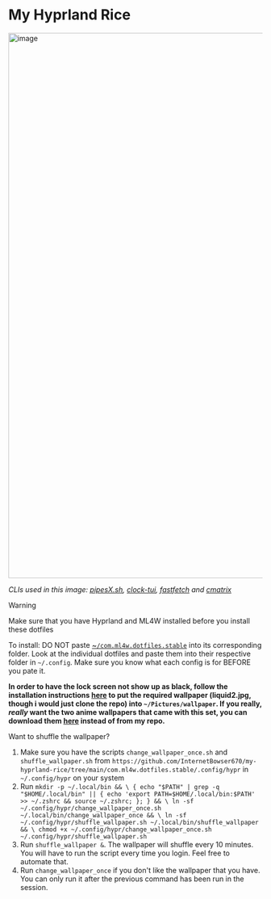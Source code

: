# My Hyprland Rice

<img width="1920" height="1080" alt="image" src="https://github.com/user-attachments/assets/b7d7b268-10de-48eb-9ef5-50f26e9823fc" />

*CLIs used in this image: [pipesX.sh](https://github.com/pipeseroni/pipesX.sh), [clock-tui](https://github.com/race604/clock-tui), [fastfetch](https://github.com/fastfetch-cli/fastfetch) and [cmatrix](https://github.com/abishekvashok/cmatrix)*

> [!WARNING]
> Make sure that you have Hyprland and ML4W installed before you install these dotfiles
>
> To install: DO NOT paste [~`/com.ml4w.dotfiles.stable`](https://github.com/InternetBowser670/my-hyprland-rice/tree/main/com.ml4w.dotfiles.stable) into its corresponding folder. Look at the individual dotfiles and paste them into their respective folder in `~/.config`. Make sure you know what each config is for BEFORE you pate it.
>
> **In order to have the lock screen not show up as black, follow the installation instructions [here](https://github.com/InternetBowser670/wallpaper/tree/main) to put the required wallpaper (liquid2.jpg, though i would just clone the repo) into `~/Pictures/wallpaper`. If you really, *really* want the two anime wallpapers that came with this set, you can download them [here](https://github.com/mylinuxforwork/wallpaper) instead of from my repo.**

Want to shuffle the wallpaper?

1. Make sure you have the scripts `change_wallpaper_once.sh` and `shuffle_wallpaper.sh` from `https://github.com/InternetBowser670/my-hyprland-rice/tree/main/com.ml4w.dotfiles.stable/.config/hypr` in `~/.config/hypr` on your system
2. Run `mkdir -p ~/.local/bin && \
{ echo "$PATH" | grep -q "$HOME/.local/bin" || { echo 'export PATH=$HOME/.local/bin:$PATH' >> ~/.zshrc && source ~/.zshrc; }; } && \
ln -sf ~/.config/hypr/change_wallpaper_once.sh ~/.local/bin/change_wallpaper_once && \
ln -sf ~/.config/hypr/shuffle_wallpaper.sh ~/.local/bin/shuffle_wallpaper && \
chmod +x ~/.config/hypr/change_wallpaper_once.sh ~/.config/hypr/shuffle_wallpaper.sh
`
3. Run `shuffle_wallpaper &`. The wallpaper will shuffle every 10 minutes. You will have to run the script every time you login. Feel free to automate that.
4. Run `change_wallpaper_once` if you don't like the wallpaper that you have. You can only run it after the previous command has been run in the session.
